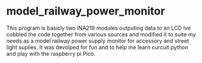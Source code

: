 # model_railway_power_monitor
 This program is basicly two INA219 modules outputing data to an LCD
Ive cobbled the code together from various sources and modified it to
suite my needs as a model railway power supply monitor for accessory and street light suplies.
It was devolped for fun and to help me learn curcuit python and play with the raspberry pi Pico.
